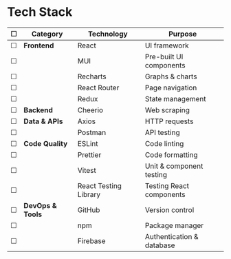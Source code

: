 # Tech Stack

| ☐   | **Category**       | **Technology**        | **Purpose**               |
| --- | ------------------ | --------------------- | ------------------------- |
| ☐   | **Frontend**       | React                 | UI framework              |
| ☐   |                    | MUI                   | Pre-built UI components   |
| ☐   |                    | Recharts              | Graphs & charts           |
| ☐   |                    | React Router          | Page navigation           |
| ☐   |                    | Redux                 | State management          |
| ☐   | **Backend**        | Cheerio               | Web scraping              |
| ☐   | **Data & APIs**    | Axios                 | HTTP requests             |
| ☐   |                    | Postman               | API testing               |
| ☐   | **Code Quality**   | ESLint                | Code linting              |
| ☐   |                    | Prettier              | Code formatting           |
| ☐   |                    | Vitest                | Unit & component testing  |
| ☐   |                    | React Testing Library | Testing React components  |
| ☐   | **DevOps & Tools** | GitHub                | Version control           |
| ☐   |                    | npm                   | Package manager           |
| ☐   |                    | Firebase              | Authentication & database |
